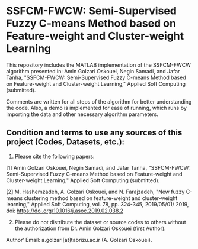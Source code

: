 # SSFCM-FWCW: Semi-Supervised Fuzzy C-means Method based on Feature-weight and Cluster-weight Learning

This repository includes the MATLAB implementation of the SSFCM-FWCW algorithm presented in:
Amin Golzari Oskouei, Negin Samadi, and Jafar Tanha, "SSFCM-FWCW: Semi-Supervised Fuzzy C-means Method based on Feature-weight and Cluster-weight Learning," Applied Soft Computing (submitted).

Comments are written for all steps of the algorithm for better understanding the code. Also, a demo is implemented for ease of running, which runs by importing the data and other necessary algorithm parameters.

## Condition and terms to use any sources of this project (Codes, Datasets, etc.):

1) Please cite the following papers:

[1] Amin Golzari Oskouei, Negin Samadi, and Jafar Tanha, "SSFCM-FWCW: Semi-Supervised Fuzzy C-means Method based on Feature-weight and Cluster-weight Learning," Applied Soft Computing (submitted).

[2] M. Hashemzadeh, A. Golzari Oskouei, and N. Farajzadeh, "New fuzzy C-means clustering method based on feature-weight and cluster-weight learning," Applied Soft Computing, vol. 78, pp. 324-345, 2019/05/01/ 2019, doi: https://doi.org/10.1016/j.asoc.2019.02.038.2

2) Please do not distribute the dataset or source codes to others without the authorization from Dr. Amin Golzari Oskouei (first Author).

Author’ Email: a.golzari[at]tabrizu.ac.ir (A. Golzari Oskouei).
